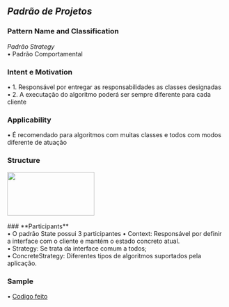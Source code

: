 ## *Padrão de Projetos* <br />
### **Pattern Name and Classification** <br />
*Padrão Strategy* <br />
  •	Padrão Comportamental <br />

### **Intent e Motivation** <br />
  •	1. Responsável por entregar as responsabilidades as classes designadas <br />
  •	2. A executação do algoritmo poderá ser sempre diferente para cada cliente<br />

### **Applicability** <br />
  •	É recomendado para algoritmos com muitas classes e todos com modos diferente de atuação
  
### **Structure** <br />
<img align="left" width="200" height="100" src="https://lh3.googleusercontent.com/proxy/O3bg1ao07Le9Y8Juw0DL5maAPLOnIipBYID-McI9sIBq24REDsqcu-2NCnoHX14gbRp97I-WPbF-PJzQD5sUtI5aZg"> <br />

<br />
<br />
<br />
<br />
<br />
### **Participants** <br />
  • O padrão State possui 3 participantes
  • Context: Responsável por definir a interface com o cliente e mantém o estado concreto atual. <br />
  • Strategy: Se trata da interface comum a todos; <br />
  • ConcreteStrategy: Diferentes tipos de algoritmos suportados pela aplicação. <br />


### **Sample**
•	[Codigo feito](https://github.com/Gust2610/ProgramaaoAvancada/tree/Gust2610-patch-ST/PadraoState)<br />
